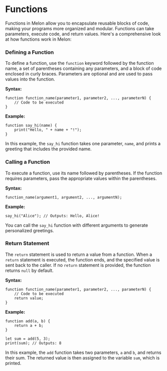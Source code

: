 # Functions <!-- {docsify-all} -->

Functions in Melon allow you to encapsulate reusable blocks of code, making your programs more organized and modular. Functions can take parameters, execute code, and return values. Here's a comprehensive look at how functions work in Melon:

### Defining a Function

To define a function, use the `function` keyword followed by the function name, a set of parentheses containing any parameters, and a block of code enclosed in curly braces. Parameters are optional and are used to pass values into the function.

**Syntax:**
```melon
function function_name(parameter1, parameter2, ..., parameterN) {
    // Code to be executed
}
```

**Example:**
```melon
function say_hi(name) {
    print("Hello, " + name + "!");
}
```

In this example, the `say_hi` function takes one parameter, `name`, and prints a greeting that includes the provided name.

### Calling a Function

To execute a function, use its name followed by parentheses. If the function requires parameters, pass the appropriate values within the parentheses.

**Syntax:**
```melon
function_name(argument1, argument2, ..., argumentN);
```

**Example:**
```melon
say_hi("Alice"); // Outputs: Hello, Alice!
```

You can call the `say_hi` function with different arguments to generate personalized greetings.

### Return Statement

The `return` statement is used to return a value from a function. When a `return` statement is executed, the function ends, and the specified value is sent back to the caller. If no `return` statement is provided, the function returns `null` by default.

**Syntax:**
```melon
function function_name(parameter1, parameter2, ..., parameterN) {
    // Code to be executed
    return value;
}
```

**Example:**
```melon
function add(a, b) {
    return a + b;
}

let sum = add(5, 3);
print(sum); // Outputs: 8
```

In this example, the `add` function takes two parameters, `a` and `b`, and returns their sum. The returned value is then assigned to the variable `sum`, which is printed.